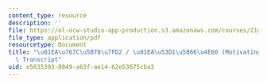 ```yaml
---
content_type: resource
description: ''
file: https://ol-ocw-studio-app-production.s3.amazonaws.com/courses/21g-101-chinese-i-regular-fall-2014/e56353938849a63fae1462e53675cba3_MIT21G_101F14_Motivating_Students_Chinese.pdf
file_type: application/pdf
resourcetype: Document
title: "\u81EA\u767C\u5B78\u7FD2 / \u81EA\u53D1\u5B66\u4E60 (Motivating Students)\
  \ Transcript"
uid: e5635393-8849-a63f-ae14-62e53675cba3
---
```


